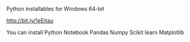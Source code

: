 Python installables for Windows 64-bit

http://bit.ly/1eEitau

You can install
    Python 
    Notebook
    Pandas
    Numpy
    Scikit learn
    Matplotlib
